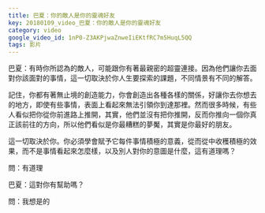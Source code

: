 ```yaml
---
title: 巴夏：你的敵人是你的靈魂好友
key: 20180109_video_巴夏：你的敵人是你的靈魂好友
category: video
google_video_id: 1nP0-Z3AKPjwaZnweIiEKtfRC7m5HuqL5QQ
tags: 影片
---
```


巴夏：有時你所認為的敵人，可能跟你有著最親密的超靈連接。因為他們讓你去面對你該面對的事情，這一切取決於你人生要探索的課題，不同情景有不同的解答。

記住，你都有著無止境的創造能力，你會創造出各種各樣的關係，好讓你去你想去的地方，即使有些事情，表面上看起來無法引領你到達那裡。然而很多時候，有些人看似把你從你前進路上推開，其實，他們並沒有把你推開，反而你推向一個你真正該前往的方向，所以他們看似是你最糟糕的夢魘，其實是你最好的朋友。

這一切取決於你。你必須學會賦予它每件事情積極的意義，從而從中收穫積極的效果，而不是事情看起來怎麼樣，以及別人對你的意圖是什麼，這有道理嗎？

問：有道理

巴夏：這對你有幫助嗎？

問：我想是的

